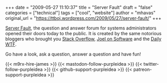 +++
date = "2009-05-27 11:10:37"
title = "Server Fault"
draft = "false"
categories = ["technical"]
tags = ["cool", "website"]
author = "mhavas"
original_url = "https://ttboj.wordpress.com/2009/05/27/server-fault/"
+++

<a href="http://serverfault.com/">Server Fault</a>, the question and answer forum for systems administrators opened their doors today to the public. It is created by the same notorious bloggers who brought you <a href="http://stackoverflow.com/">Stack Overflow</a>, <a href="http://www.joelonsoftware.com/">Joel on Software</a> and the <a href="http://thedailywtf.com/">Daily WTF</a>.

Go have a look, ask a question, answer a question and have fun!

{{< m9rx-hire-james >}}
{{< mastodon-follow-purpleidea >}}
{{< twitter-follow-purpleidea >}}
{{< github-support-purpleidea >}}
{{< patreon-support-purpleidea >}}
